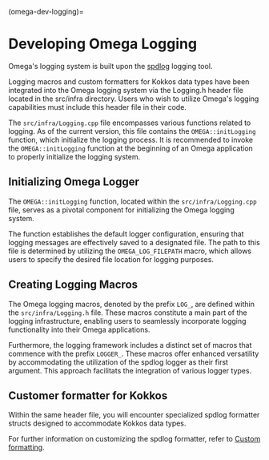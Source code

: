 (omega-dev-logging)=

# Developing Omega Logging

Omega's logging system is built upon the
[spdlog](https://github.com/gabime/spdlog) logging tool.

Logging macros and custom formatters for Kokkos data types have been
integrated into the Omega logging system via the Logging.h header file
located in the src/infra directory. Users who wish to utilize Omega's
logging capabilities must include this header file in their code.

The `src/infra/Logging.cpp` file encompasses various functions related
to logging. As of the current version, this file contains the
`OMEGA::initLogging` function, which initialize the logging process.
It is recommended to invoke the `OMEGA::initLogging` function at the beginning
of an Omega application to properly initialize the logging system.

## Initializing Omega Logger

The `OMEGA::initLogging` function, located within the `src/infra/Logging.cpp`
file, serves as a pivotal component for initializing the Omega logging system.

The function establishes the default logger configuration, ensuring that
logging messages are effectively saved to a designated file. The path to
this file is determined by utilizing the `OMEGA_LOG_FILEPATH` macro, which
allows users to specify the desired file location for logging purposes.

## Creating Logging Macros

The Omega logging macros, denoted by the prefix `LOG_`, are defined within
the `src/infra/Logging.h` file. These macros constitute a main part of
the logging infrastructure, enabling users to seamlessly incorporate
logging functionality into their Omega applications.

Furthermore, the logging framework includes a distinct set of macros that
commence with the prefix `LOGGER_`. These macros offer enhanced
versatility by accommodating the utilization of the spdlog logger as
their first argument. This approach facilitats the integration of various
logger types.

## Customer formatter for Kokkos

Within the same header file, you will encounter specialized spdlog formatter
structs designed to accommodate Kokkos data types.

For further information on customizing the spdlog formatter, refer to
[Custom formatting](https://github.com/gabime/spdlog/wiki/3.-Custom-formatting).

